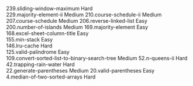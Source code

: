 239.sliding-window-maximum                                       Hard  
229.majority-element-ii                                          Medium
210.course-schedule-ii                                           Medium
207.course-schedule                                              Medium
206.reverse-linked-list                                          Easy  
200.number-of-islands                                            Medium
169.majority-element                                             Easy  
168.excel-sheet-column-title                                     Easy  
155.min-stack                                                    Easy  
146.lru-cache                                                    Hard  
125.valid-palindrome                                             Easy  
109.convert-sorted-list-to-binary-search-tree                    Medium
 52.n-queens-ii                                                  Hard  
 42.trapping-rain-water                                          Hard  
 22.generate-parentheses                                         Medium
 20.valid-parentheses                                            Easy  
  4.median-of-two-sorted-arrays                                  Hard  
